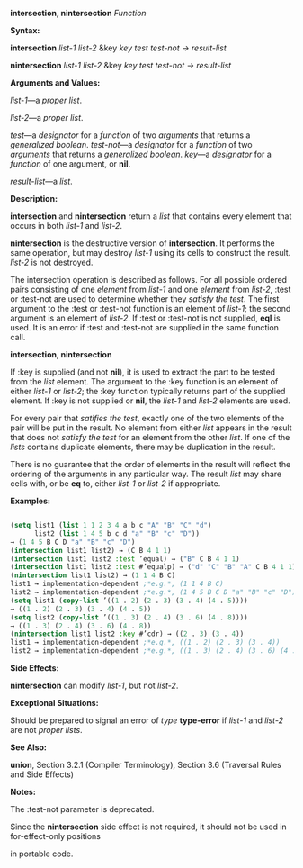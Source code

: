 **intersection, nintersection** *Function* 



**Syntax:** 



**intersection** *list-1 list-2* &amp;key *key test test-not → result-list* 



**nintersection** *list-1 list-2* &amp;key *key test test-not → result-list* 



**Arguments and Values:** 



*list-1*—a *proper list*. 



*list-2*—a *proper list*. 



*test*—a *designator* for a *function* of two *arguments* that returns a *generalized boolean*. *test-not*—a *designator* for a *function* of two *arguments* that returns a *generalized boolean*. *key*—a *designator* for a *function* of one argument, or **nil**. 



*result-list*—a *list*. 



**Description:** 



**intersection** and **nintersection** return a *list* that contains every element that occurs in both *list-1* and *list-2*. 



**nintersection** is the destructive version of **intersection**. It performs the same operation, but may destroy *list-1* using its cells to construct the result. *list-2* is not destroyed. 



The intersection operation is described as follows. For all possible ordered pairs consisting of one *element* from *list-1* and one *element* from *list-2*, :test or :test-not are used to determine whether they *satisfy the test*. The first argument to the :test or :test-not function is an element of *list-1*; the second argument is an element of *list-2*. If :test or :test-not is not supplied, **eql** is used. It is an error if :test and :test-not are supplied in the same function call. 







 



 



**intersection, nintersection** 



If :key is supplied (and not **nil**), it is used to extract the part to be tested from the *list* element. The argument to the :key function is an element of either *list-1* or *list-2*; the :key function typically returns part of the supplied element. If :key is not supplied or **nil**, the *list-1* and *list-2* elements are used. 



For every pair that *satifies the test*, exactly one of the two elements of the pair will be put in the result. No element from either *list* appears in the result that does not *satisfy the test* for an element from the other *list*. If one of the *lists* contains duplicate elements, there may be duplication in the result. 



There is no guarantee that the order of elements in the result will reflect the ordering of the arguments in any particular way. The result *list* may share cells with, or be **eq** to, either *list-1* or *list-2* if appropriate. 



**Examples:**
```lisp

(setq list1 (list 1 1 2 3 4 a b c "A" "B" "C" "d") 
      list2 (list 1 4 5 b c d "a" "B" "c" "D")) 
→ (1 4 5 B C D "a" "B" "c" "D") 
(intersection list1 list2) → (C B 4 1 1) 
(intersection list1 list2 :test ’equal) → ("B" C B 4 1 1) 
(intersection list1 list2 :test #’equalp) → ("d" "C" "B" "A" C B 4 1 1) 
(nintersection list1 list2) → (1 1 4 B C) 
list1 → implementation-dependent ;*e.g.*, (1 1 4 B C) 
list2 → implementation-dependent ;*e.g.*, (1 4 5 B C D "a" "B" "c" "D") 
(setq list1 (copy-list ’((1 . 2) (2 . 3) (3 . 4) (4 . 5)))) 
→ ((1 . 2) (2 . 3) (3 . 4) (4 . 5)) 
(setq list2 (copy-list ’((1 . 3) (2 . 4) (3 . 6) (4 . 8)))) 
→ ((1 . 3) (2 . 4) (3 . 6) (4 . 8)) 
(nintersection list1 list2 :key #’cdr) → ((2 . 3) (3 . 4)) 
list1 → implementation-dependent ;*e.g.*, ((1 . 2) (2 . 3) (3 . 4)) 
list2 → implementation-dependent ;*e.g.*, ((1 . 3) (2 . 4) (3 . 6) (4 . 8)) 

```
**Side Effects:** 



**nintersection** can modify *list-1*, but not *list-2*. 



**Exceptional Situations:** 



Should be prepared to signal an error of *type* **type-error** if *list-1* and *list-2* are not *proper lists*. 



**See Also:** 



**union**, Section 3.2.1 (Compiler Terminology), Section 3.6 (Traversal Rules and Side Effects) 



**Notes:** 



The :test-not parameter is deprecated. 



Since the **nintersection** side effect is not required, it should not be used in for-effect-only positions 



 



 



in portable code. 



